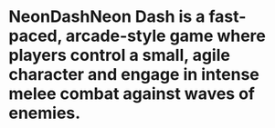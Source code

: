 # NeonDashNeon Dash is a fast-paced, arcade-style game where players control a small, agile character and engage in intense melee combat against waves of enemies.
